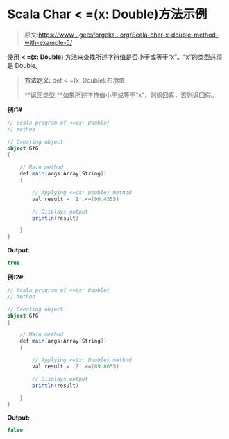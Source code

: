 # Scala Char < =(x: Double)方法示例

> 原文:[https://www . geesforgeks . org/Scala-char-x-double-method-with-example-5/](https://www.geeksforgeeks.org/scala-char-x-double-method-with-example-5/)

使用 **< =(x: Double)** 方法来查找所述字符值是否小于或等于“x”。“x”的类型必须是 Double。

> **方法定义:** def < =(x: Double):布尔值
> 
> **返回类型:**如果所述字符值小于或等于“x”，则返回真，否则返回假。

**例:1#**

```scala
// Scala program of <=(x: Double)
// method

// Creating object
object GfG
{ 

    // Main method
    def main(args:Array[String])
    {

        // Applying <=(x: Double) method 
        val result = 'Z'.<=(90.4355)

        // Displays output
        println(result)

    }
} 
```

**Output:**

```scala
true

```

**例:2#**

```scala
// Scala program of <=(x: Double)
// method

// Creating object
object GfG
{ 

    // Main method
    def main(args:Array[String])
    {

        // Applying <=(x: Double) method
        val result = 'Z'.<=(89.8655)

        // Displays output
        println(result)

    }
} 
```

**Output:**

```scala
false

```